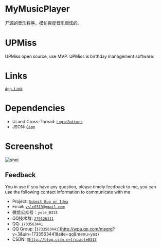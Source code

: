 # MyMusicPlayer
开源的音乐程序，模仿百度音乐很炫的。

# UPMiss
UPMiss open source, use MVP. UPMiss is birthday management software.


# Links
[`App Link`](https://github.com/xiaole0310/MyMusicPlayer)


# Dependencies

* Ui and Cross-Thread: [`LoginButtons`](https://github.com/xiaole0310/LoginButtons)
* JSON: [`Gson`](https://github.com/google/gson)


# Screenshot
![shot](https://raw.githubusercontent.com/qiujuer/UPMiss/master/arts/shot.png)


## Feedback

You in use if you have any question, please timely feedback to me, you can use the following contact information to communicate with me

* Project: [`Submit Bug or Idea`](https://github.com/xiaole0310/MyMusicPlayer)
* Email: [`ysle0313@gmail.com`](ysle0313@gmail.com)
* 微信公众号：`ysle_0313`
* QQ技术群: [`279126311`](http://shang.qq.com/wpa/qunwpa?idkey=2f6929590e81beec21333f4a7473a6074e73f5b605b140cd4b6e4639b7990552)
* QQ: `1733563441`
* QQ Group: [`1733563441`](http://wpa.qq.com/msgrd? v=3&amp;uin=1733563441&amp;site=qq&amp;menu=yes)
* CSDN: [`@http://blog.csdn.net/xiaole0313`](http://blog.csdn.net/xiaole0313)


